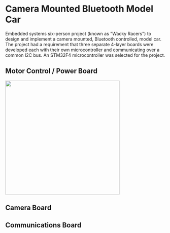 # Camera Mounted Bluetooth Model Car

Embedded systems six-person project (known as "Wacky Racers") to design and implement a camera mounted, Bluetooth controlled, model car. The project had a requirement that three separate 4-layer boards were developed each with their own microcontroller and communicating over a common I2C bus. An STM32F4 microcontroller was selected for the project.

## Motor Control / Power Board
<img src="https://github.com/IanGlass/Camera_Mounted_Bluetooth_RC_Car/blob/master/STM32_Camera_Schematics/Camera_Board_Photo.jpg" width="360">

## Camera Board

## Communications Board
